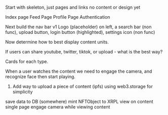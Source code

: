 Start with skeleton, just pages and links no content or design yet


Index page
Feed Page
Profile Page
Authentication


Next build the nav bar v1
Logo (placeholder) on left, a search bar (non func), upload button, login button (highlighted), settings icon (non func)


Now determine how to best display content units.

If users can share youtube, twitter, tiktok, or upload - what is the best way?

Cards for each type.

When a user watches the content we need to engage the camera, and recognize face then start playing.



1) Add way to upload a piece of content (ipfs) using web3.storage for simplicity

save data to DB (somewhere)
mint NFTObject to XRPL
view on content single page
engage camera while viewing content



